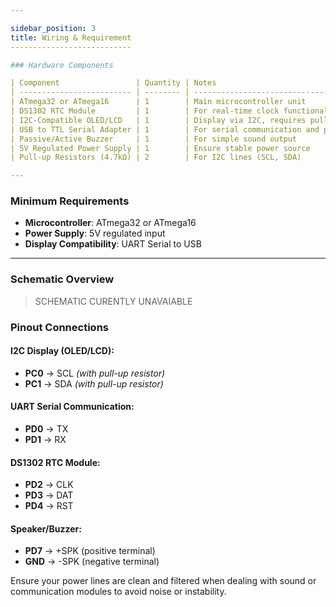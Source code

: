 ```yaml
---

sidebar_position: 3
title: Wiring & Requirement
---------------------------

### Hardware Components

| Component                 | Quantity | Notes                                       |
| ------------------------- | -------- | ------------------------------------------- |
| ATmega32 or ATmega16      | 1        | Main microcontroller unit                   |
| DS1302 RTC Module         | 1        | For real-time clock functionality           |
| I2C-Compatible OLED/LCD   | 1        | Display via I2C, requires pull-up resistors |
| USB to TTL Serial Adapter | 1        | For serial communication and programming    |
| Passive/Active Buzzer     | 1        | For simple sound output                     |
| 5V Regulated Power Supply | 1        | Ensure stable power source                  |
| Pull-up Resistors (4.7kΩ) | 2        | For I2C lines (SCL, SDA)                    |

---
```


### Minimum Requirements

* **Microcontroller**: ATmega32 or ATmega16
* **Power Supply**: 5V regulated input
* **Display Compatibility**: UART Serial to USB

---

### Schematic Overview
> SCHEMATIC CURENTLY UNAVAIABLE

### Pinout Connections

#### I2C Display (OLED/LCD):

* **PC0** → SCL *(with pull-up resistor)*
* **PC1** → SDA *(with pull-up resistor)*

#### UART Serial Communication:

* **PD0** → TX
* **PD1** → RX

#### DS1302 RTC Module:

* **PD2** → CLK
* **PD3** → DAT
* **PD4** → RST

#### Speaker/Buzzer:

* **PD7** → +SPK (positive terminal)
* **GND** → -SPK (negative terminal)

Ensure your power lines are clean and filtered when dealing with sound or communication modules to avoid noise or instability.
